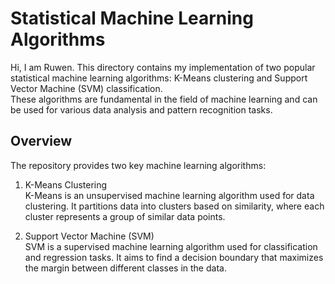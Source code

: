 # Statistical Machine Learning Algorithms
Hi, I am Ruwen. This directory contains my implementation of two popular statistical machine learning algorithms: K-Means clustering and Support Vector Machine (SVM) classification. 
</br>
These algorithms are fundamental in the field of machine learning and can be used for various data analysis and pattern recognition tasks.

## Overview
The repository provides two key machine learning algorithms:

1. K-Means Clustering
   </br>K-Means is an unsupervised machine learning algorithm used for data clustering. It partitions data into clusters based on similarity, where each cluster represents a group of similar data points.

2. Support Vector Machine (SVM)
   </br>SVM is a supervised machine learning algorithm used for classification and regression tasks. It aims to find a decision boundary that maximizes the margin between different classes in the data.
